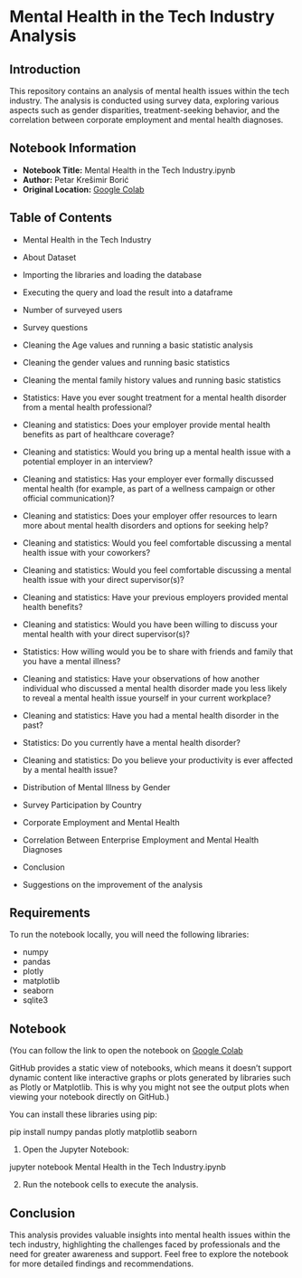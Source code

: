 # Mental Health in the Tech Industry Analysis

## Introduction

This repository contains an analysis of mental health issues within the tech industry. The analysis is conducted using survey data, exploring various aspects such as gender disparities, treatment-seeking behavior, and the correlation between corporate employment and mental health diagnoses.

## Notebook Information

- **Notebook Title:** Mental Health in the Tech Industry.ipynb
- **Author:** Petar Krešimir Borić
- **Original Location:** [Google Colab](https://colab.research.google.com/github/pboric/Project-4/blob/main/Mental_Health_in_the_Tech_Industry_SQL_v2.ipynb)

## Table of Contents

- Mental Health in the Tech Industry

- About Dataset

- Importing the libraries and loading the database

- Executing the query and load the result into a dataframe

- Number of surveyed users

- Survey questions

- Cleaning the Age values and running a basic statistic analysis

- Cleaning the gender values and running basic statistics

- Cleaning the mental family history values and running basic statistics

- Statistics: Have you ever sought treatment for a mental health disorder from a mental health professional?

- Cleaning and statistics: Does your employer provide mental health benefits as part of healthcare coverage?

- Cleaning and statistics: Would you bring up a mental health issue with a potential employer in an interview?

- Cleaning and statistics: Has your employer ever formally discussed mental health (for example, as part of a wellness campaign or other official communication)?

- Cleaning and statistics: Does your employer offer resources to learn more about mental health disorders and options for seeking help?

- Cleaning and statistics: Would you feel comfortable discussing a mental health issue with your coworkers?

- Cleaning and statistics: Would you feel comfortable discussing a mental health issue with your direct supervisor(s)?

- Cleaning and statistics: Have your previous employers provided mental health benefits?

- Cleaning and statistics: Would you have been willing to discuss your mental health with your direct supervisor(s)?

- Statistics: How willing would you be to share with friends and family that you have a mental illness?

- Cleaning and statistics: Have your observations of how another individual who discussed a mental health disorder made you less likely to reveal a mental health 
  issue yourself in your current workplace?

- Cleaning and statistics: Have you had a mental health disorder in the past?

- Statistics: Do you currently have a mental health disorder?

- Cleaning and statistics: Do you believe your productivity is ever affected by a mental health issue?

- Distribution of Mental Illness by Gender

- Survey Participation by Country

- Corporate Employment and Mental Health

- Correlation Between Enterprise Employment and Mental Health Diagnoses

- Conclusion

- Suggestions on the improvement of the analysis

## Requirements

To run the notebook locally, you will need the following libraries:

- numpy
- pandas
- plotly
- matplotlib
- seaborn
- sqlite3

## Notebook
(You can follow the link to open the notebook on [Google Colab](https://colab.research.google.com/github/pboric/Project-4/blob/main/Mental_Health_in_the_Tech_Industry_SQL_v2.ipynb)

GitHub provides a static view of notebooks, which means it doesn’t support dynamic content like interactive graphs or plots generated by libraries such as Plotly or Matplotlib. This is why you might not see the output plots when viewing your notebook directly on GitHub.)

You can install these libraries using pip:

pip install numpy pandas plotly matplotlib seaborn

1. Open the Jupyter Notebook:

jupyter notebook Mental Health in the Tech Industry.ipynb

2. Run the notebook cells to execute the analysis.

## Conclusion

This analysis provides valuable insights into mental health issues within the tech industry, highlighting the challenges faced by professionals and the need for greater awareness and support. Feel free to explore the notebook for more detailed findings and recommendations.
